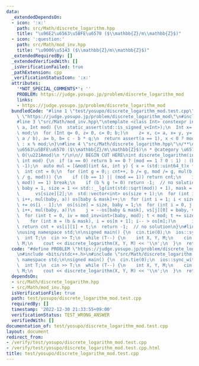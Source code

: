```yaml
---
data:
  _extendedDependsOn:
  - icon: ':x:'
    path: src/Math/discrete_logarithm.hpp
    title: "\u96E2\u6563\u5BFE\u6570 ($\\mathbb{Z}/m\\mathbb{Z}$)"
  - icon: ':question:'
    path: src/Math/mod_inv.hpp
    title: "\u9006\u5143 ($\\mathbb{Z}/m\\mathbb{Z}$)"
  _extendedRequiredBy: []
  _extendedVerifiedWith: []
  _isVerificationFailed: true
  _pathExtension: cpp
  _verificationStatusIcon: ':x:'
  attributes:
    '*NOT_SPECIAL_COMMENTS*': ''
    PROBLEM: https://judge.yosupo.jp/problem/discrete_logarithm_mod
    links:
    - https://judge.yosupo.jp/problem/discrete_logarithm_mod
  bundledCode: "#line 1 \"test/yosupo/discrete_logarithm_mod.test.cpp\"\n#define PROBLEM\
    \ \"https://judge.yosupo.jp/problem/discrete_logarithm_mod\"\n#include <bits/stdc++.h>\n\
    #line 3 \"src/Math/mod_inv.hpp\"\ntemplate <class Int> constexpr inline Int mod_inv(Int\
    \ a, Int mod) {\n  static_assert(std::is_signed_v<Int>);\n  Int x= 1, y= 0, b=\
    \ mod;\n  for (Int q= 0, z= 0, c= 0; b;)\n    z= x, c= a, x= y, y= z - y * (q=\
    \ a / b), a= b, b= c - b * q;\n  return assert(a == 1), x < 0 ? mod - (-x) % mod\
    \ : x % mod;\n}\n#line 4 \"src/Math/discrete_logarithm.hpp\"\n/**\n * @title \u96E2\
    \u6563\u5BFE\u6570 ($\\mathbb{Z}/m\\mathbb{Z}$)\n * @category \u6570\u5B66\n *\
    \ O(\u221Amod)\n */\n\n// BEGIN CUT HERE\nint discrete_logarithm(int a, int b,\
    \ int mod) {\n  if (a == 0) return b == 0 ? (mod == 1 ? 0 : 1) : (b == 1 ? 0 :\
    \ -1);\n  auto mul = [&mod](int &x, int y) { x = (std::uint64_t)x * y % mod; };\n\
    \  int cnt = 0;\n  for (int g = 0;; cnt++, b /= g, mod /= g, mul(b, mod_inv<int>(a\
    \ / g, mod))) {\n    if ((b == 1) || (mod == 1)) return cnt;\n    if ((g = std::gcd(a,\
    \ mod)) == 1) break;\n    if (b % g != 0) return -1;  // no solution\n  }\n  int\
    \ baby = 1, size = 1 << std::__lg(int(std::sqrt(mod)) + 1), mask = size - 1,\n\
    \      vs[size][2];\n  std::vector<int> os(size + 1);\n  for (int i = 0; i < size;\
    \ i++, mul(baby, a)) os[baby & mask]++;\n  for (int i = 1; i < size; i++) os[i]\
    \ += os[i - 1];\n  os[size] = size, baby = 1;\n  for (int i = 0, j = 0; i < size;\
    \ i++, mul(baby, a))\n    j = --os[baby & mask], vs[j][0] = baby, vs[j][1] = i;\n\
    \  for (int t = 0, iv = mod_inv<int>(baby, mod); t < mod; t += size, mul(b, iv))\n\
    \    for (int m = (b & mask), i = os[m + 1]; i-- > os[m];)\n      if (b == vs[i][0])\
    \ return cnt + vs[i][1] + t;\n  return -1;  // no solution\n}\n#line 4 \"test/yosupo/discrete_logarithm_mod.test.cpp\"\
    \nusing namespace std;\n\nsigned main() {\n  cin.tie(0);\n  ios::sync_with_stdio(0);\n\
    \  int T;\n  cin >> T;\n  while (T--) {\n    int X, Y, M;\n    cin >> X >> Y >>\
    \ M;\n    cout << discrete_logarithm(X, Y, M) << '\\n';\n  }\n  return 0;\n}\n"
  code: "#define PROBLEM \"https://judge.yosupo.jp/problem/discrete_logarithm_mod\"\
    \n#include <bits/stdc++.h>\n#include \"src/Math/discrete_logarithm.hpp\"\nusing\
    \ namespace std;\n\nsigned main() {\n  cin.tie(0);\n  ios::sync_with_stdio(0);\n\
    \  int T;\n  cin >> T;\n  while (T--) {\n    int X, Y, M;\n    cin >> X >> Y >>\
    \ M;\n    cout << discrete_logarithm(X, Y, M) << '\\n';\n  }\n  return 0;\n}"
  dependsOn:
  - src/Math/discrete_logarithm.hpp
  - src/Math/mod_inv.hpp
  isVerificationFile: true
  path: test/yosupo/discrete_logarithm_mod.test.cpp
  requiredBy: []
  timestamp: '2022-12-30 21:33:55+09:00'
  verificationStatus: TEST_WRONG_ANSWER
  verifiedWith: []
documentation_of: test/yosupo/discrete_logarithm_mod.test.cpp
layout: document
redirect_from:
- /verify/test/yosupo/discrete_logarithm_mod.test.cpp
- /verify/test/yosupo/discrete_logarithm_mod.test.cpp.html
title: test/yosupo/discrete_logarithm_mod.test.cpp
---
```

